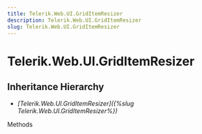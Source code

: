 ```yaml
---
title: Telerik.Web.UI.GridItemResizer
description: Telerik.Web.UI.GridItemResizer
slug: Telerik.Web.UI.GridItemResizer
---
```


# Telerik.Web.UI.GridItemResizer  

## Inheritance Hierarchy

* *[Telerik.Web.UI.GridItemResizer]({%slug Telerik.Web.UI.GridItemResizer%})*


Methods



